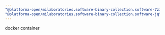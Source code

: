 ```yaml
---
"@platforma-open/milaboratories.software-binary-collection.software-7zip": minor
"@platforma-open/milaboratories.software-binary-collection.software-jq": minor
---
```


docker container
